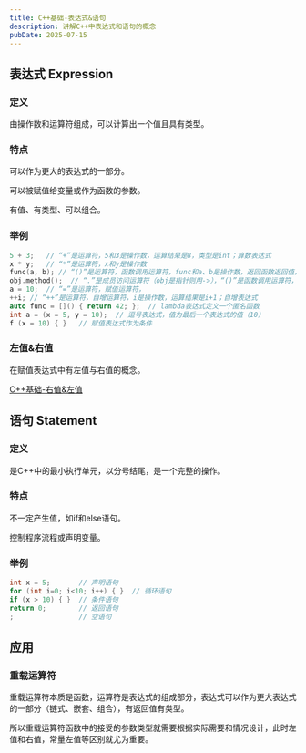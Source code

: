 ```yaml
---
title: C++基础-表达式&语句
description: 讲解C++中表达式和语句的概念
pubDate: 2025-07-15
---
```


## 表达式 Expression

### 定义

由操作数和运算符组成，可以计算出一个值且具有类型。

### 特点

可以作为更大的表达式的一部分。

可以被赋值给变量或作为函数的参数。

有值、有类型、可以组合。

### 举例

```c++
5 + 3;   // “+”是运算符，5和3是操作数，运算结果是8，类型是int；算数表达式
x * y;	 // “*”是运算符，x和y是操作数
func(a, b); // “()”是运算符，函数调用运算符，func和a、b是操作数，返回函数返回值，类型由函数声明
obj.method();  // “.”是成员访问运算符（obj是指针则用->），“()”是函数调用运算符，操作数是obj（类对象的实例）和method（对象成员函数），返回成员函数返回值，类型由成员函数声明
a = 10;  // “=”是运算符，赋值运算符，
++i; // “++”是运算符，自增运算符，i是操作数，运算结果是i+1；自增表达式
auto func = []() { return 42; };  // lambda表达式定义一个匿名函数
int a = (x = 5, y = 10);  // 逗号表达式，值为最后一个表达式的值（10）
f (x = 10) { }   // 赋值表达式作为条件
```

### 左值&右值

在赋值表达式中有左值与右值的概念。

[C++基础-右值&左值](https://bbitqnull.github.io/posts/c基础-右值左值/)

## 语句 Statement

### 定义

是C++中的最小执行单元，以分号结尾，是一个完整的操作。

### 特点

不一定产生值，如if和else语句。

控制程序流程或声明变量。

### 举例

```c++
int x = 5;       // 声明语句
for (int i=0; i<10; i++) { }  // 循环语句
if (x > 10) { }  // 条件语句
return 0;        // 返回语句
;                // 空语句
```

## 应用

### 重载运算符

重载运算符本质是函数，运算符是表达式的组成部分，表达式可以作为更大表达式的一部分（链式、嵌套、组合），有返回值有类型。

所以重载运算符函数中的接受的参数类型就需要根据实际需要和情况设计，此时左值和右值，常量左值等区别就尤为重要。